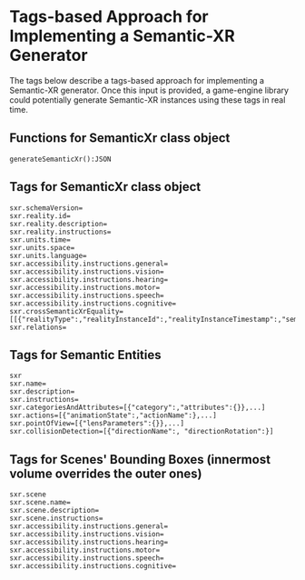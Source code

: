 # Tags-based Approach for Implementing a Semantic-XR Generator
The tags below describe a tags-based approach for implementing a Semantic-XR generator. Once this input is provided, a game-engine library could potentially generate Semantic-XR instances using these tags in real time.
  
## Functions for SemanticXr class object
    generateSemanticXr():JSON
    
## Tags for SemanticXr class object
    sxr.schemaVersion=
    sxr.reality.id=
    sxr.reality.description=
    sxr.reality.instructions=
    sxr.units.time=
    sxr.units.space=
    sxr.units.language=
    sxr.accessibility.instructions.general=
    sxr.accessibility.instructions.vision=
    sxr.accessibility.instructions.hearing=
    sxr.accessibility.instructions.motor=
    sxr.accessibility.instructions.speech=
    sxr.accessibility.instructions.cognitive=
    sxr.crossSemanticXrEquality=[[{"realityType":,"realityInstanceId":,"realityInstanceTimestamp":,"semanticSpatialEntityId":},...]...]
    sxr.relations=
    
## Tags for Semantic Entities
    sxr
    sxr.name=
    sxr.description=
    sxr.instructions=
    sxr.categoriesAndAttributes=[{"category":,"attributes":{}},...]
    sxr.actions=[{"animationState":,"actionName":},...]
    sxr.pointOfView=[{"lensParameters":{}},...]
    sxr.collisionDetection=[{"directionName":, "directionRotation":}]

## Tags for Scenes' Bounding Boxes (innermost volume overrides the outer ones)
    sxr.scene
    sxr.scene.name=
    sxr.scene.description=
    sxr.scene.instructions=
    sxr.accessibility.instructions.general=
    sxr.accessibility.instructions.vision=
    sxr.accessibility.instructions.hearing=
    sxr.accessibility.instructions.motor=
    sxr.accessibility.instructions.speech=
    sxr.accessibility.instructions.cognitive=
